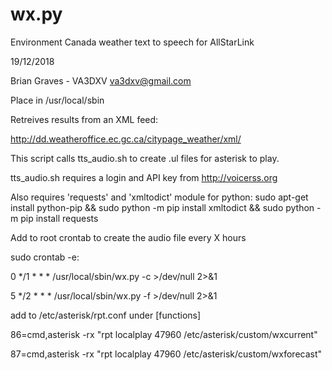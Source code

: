 # wx.py
Environment Canada weather text to speech for AllStarLink

19/12/2018

Brian Graves - VA3DXV
va3dxv@gmail.com

Place in /usr/local/sbin

Retreives results from an XML feed:

http://dd.weatheroffice.ec.gc.ca/citypage_weather/xml/

This script calls tts_audio.sh to create .ul files for asterisk to play.

tts_audio.sh requires a login and API key from http://voicerss.org

Also requires 'requests' and 'xmltodict' module for python:
sudo apt-get install python-pip && sudo python -m pip install xmltodict && sudo python -m pip install requests

Add to root crontab to create the audio file every X hours

sudo crontab -e:

0 */1 * * * /usr/local/sbin/wx.py -c >/dev/null 2>&1

5 */2 * * * /usr/local/sbin/wx.py -f >/dev/null 2>&1

add to /etc/asterisk/rpt.conf under [functions]

86=cmd,asterisk -rx "rpt localplay 47960 /etc/asterisk/custom/wxcurrent"

87=cmd,asterisk -rx "rpt localplay 47960 /etc/asterisk/custom/wxforecast"
